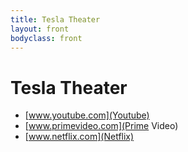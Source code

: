 ```yaml
---
title: Tesla Theater
layout: front
bodyclass: front
---
```


# Tesla Theater

- [www.youtube.com](Youtube)
- [www.primevideo.com](Prime Video)
- [www.netflix.com](Netflix)
